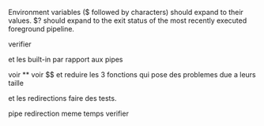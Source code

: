 Environment variables ($ followed by characters) should expand to their values.
$? should expand to the exit status of the most recently executed foreground pipeline.

verifier  

et les built-in par rapport aux pipes 

voir **
voir $$ 
et reduire les 3 fonctions qui pose des problemes due a leurs taille

et les redirections faire des tests.

pipe redirection meme temps verifier 
